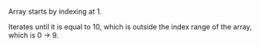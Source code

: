 Array starts by indexing at 1.

Iterates until it is equal to 10, which is outside the index range of the array, which is 0 -> 9.